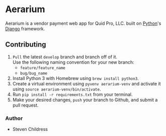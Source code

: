 # Aerarium
Aerarium is a vendor payment web app for Quid Pro, LLC. built on [Python](https://python.org)'s [Django](https://djangoproject.com) framework.

## Contributing
1. `Pull` the latest `develop` branch and branch off of it.
<br />Use the following naming convention for your new branch:
    - `feature/feature_name`
    - `bug/bug_name`
2. Install Python 3 with Homebrew using `brew install python3`.
3. Create a virtual environment using `pyvenv aerarium-venv` and activate it using `source aerarium-venv/bin/activate`.
4. Run `pip install -r requirements.txt` from your terminal.
5. Make your desired changes, `push` your branch to Github, and submit a pull request.

### Author
- Steven Childress
